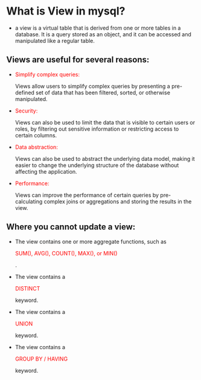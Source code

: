 # What is View in mysql?
- a view is a virtual table that is derived from one or more tables in a database.
 It is a query stored as an object, and it can be accessed and manipulated like a regular table. 

 ## Views are useful for several reasons:

- <p style="color:red">Simplify complex queries:</p> Views allow users to simplify complex queries by presenting a pre-defined set of data that has been filtered, sorted, or otherwise manipulated.

- <p style="color:red">Security:</p> Views can also be used to limit the data that is visible to certain users or roles, by filtering out sensitive information or restricting access to certain columns.

- <p style="color:red">Data abstraction:</p> Views can also be used to abstract the underlying data model, making it easier to change the underlying structure of the database without affecting the application.

- <p style="color:red">Performance:</p> Views can improve the performance of certain queries by pre-calculating complex joins or aggregations and storing the results in the view.

## Where you cannot update a view:

- The view contains one or more aggregate functions, such as <p style="color:red">SUM(), AVG(), COUNT(), MAX(), or MIN()</p>.

- The view contains a <p style="color:red">DISTINCT</p> keyword.

- The view contains a <p style="color:red">UNION</p> keyword.

- The view contains a <p style="color:red">GROUP BY / HAVING</p> keyword.

